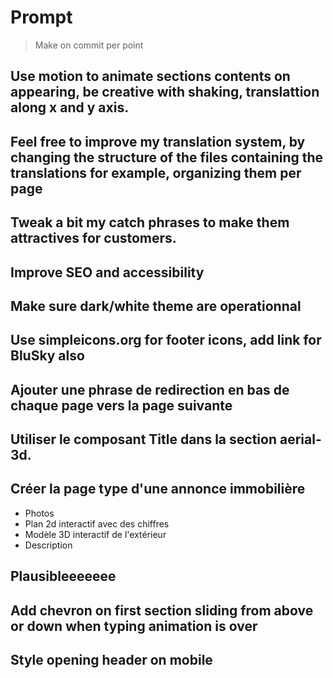 # Prompt

> Make on commit per point

## Use motion to animate sections contents on appearing, be creative with shaking, translattion along x and y axis.

## Feel free to improve my translation system, by changing the structure of the files containing the translations for example, organizing them per page

## Tweak a bit my catch phrases to make them attractives for customers.

## Improve SEO and accessibility

## Make sure dark/white theme are operationnal

## Use simpleicons.org for footer icons, add link for BluSky also

## Ajouter une phrase de redirection en bas de chaque page vers la page suivante

## Utiliser le composant Title dans la section aerial-3d.

## Créer la page type d'une annonce immobilière
- Photos
- Plan 2d interactif avec des chiffres
- Modèle 3D interactif de l'extérieur
- Description

## Plausibleeeeeee

## Add chevron on first section sliding from above or down when typing animation is over

## Style opening header on mobile
